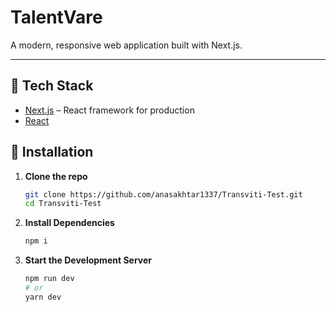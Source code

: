 # TalentVare

A modern, responsive web application built with Next.js.

---

## 🚀 Tech Stack

- [Next.js](https://nextjs.org/) – React framework for production
- [React](https://react.dev/)


## 🔧 Installation

1. **Clone the repo**
   ```bash
   git clone https://github.com/anasakhtar1337/Transviti-Test.git
   cd Transviti-Test

2. **Install Dependencies**
    ```bash
    npm i

3. **Start the Development Server**
    ```bash
    npm run dev
    # or
    yarn dev